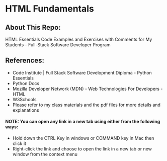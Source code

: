 # HTML Fundamentals

## About This Repo:
HTML Essentials Code Examples and Exercises with Comments for My Students - Full-Stack Software Developer Program

## References:
- Code Institute | Full Stack Software Development Diploma - Python Essentials
- Python Docs
- Mozilla Developer Network (MDN) - Web Technologies For Developers - HTML
- W3Schools
- Please refer to my class materials and the pdf files for more details and explanations


#### NOTE: You can open any link in a new tab using either from the following ways:
- Hold down the CTRL Key in windows or COMMAND key in Mac then click it
- Right-click the link and choose to open the link in a new tab or new window from the context menu
